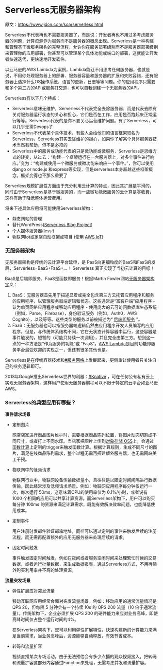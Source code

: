 # Serverless无服务器架构

原文：https://www.jdon.com/soa/serverless.html



Serverless不代表再也不需要服务器了，而是说：开发者再也不用过多考虑服务器的问题，计算资源作为服务而不是服务器的概念出现。Serverless是一种构建和管理基于微服务架构的完整流程，允许你在服务部署级别而不是服务器部署级别来管理你的应用部署，你甚至可以管理某个具体功能或端口的部署，这就能让开发者快速迭代，更快速地开发软件。

以亚马逊的AWS Lambda为案例，Lambda能让不用思考任何服务器，也就是说，不用你处理服务器上的部署、服务器容量和服务器的扩展和失败容错，还有服务器上选择什么OS操作系统，语言的更新，日志等等问题。你的应用程序只需要和多个第三方的API或服务打交道，也可以自我创建一个无服务器的API。

Serverless有以下几个特点：

* Serverless意味无维护，Serverless不代表完全去除服务器，而是代表去除有关对服务器运行状态的关心和担心，它们是否在工作，应用是否跑起来正常运行等等。Serverless代表的是你不要关心运营维护问题。有了Serverless，可以几乎无需Devops了
* Serverless不代表某个具体技术，有些人会给他们的语言框架取名为Serverless，Serverless其实去除维护的担心，如果你了解某个具体服务器技术当然有帮助，但不是必须的
* Serverless中的服务或功能代表的只是微功能或微服务，Serverless是思维方式的转变，从过去：“构建一个框架运行在一台服务器上，对多个事件进行响应。”变为：“构建或使用一个微服务或微功能来响应一个事件。”，你可以使用 django or node.js 和express等实现，但是serverless本身超越这些框架概念。框架变得也不那么重要了



Serverless规模扩展性方面由于充分利用云计算的特点，因此其扩展是平滑的，同时由于Serverless是基于微服务的，而一些微功能微服务的云计算是零收费，这样有助于降低整体运营费用。

将来下述具体应用将可能使用Serverless架构：

- 静态网站的管理
- 替代WordPress([Serverless Blog Project](https://github.com/serverless/serverless-graphql-blog))
- 个人媒体服务器(less!)
- 物联网Iot或家庭自动框架或项目 (使用 [AWS IoT](https://aws.amazon.com/iot/))



### 无服务器架构

无服务器架构是传统的云计算平台延申，是 PaaS向更细粒度的BaaS和FaaS的发展，Serverless=BaaS+FaaS+...！ Serverless 真正实现了当初云计算的目标！

BaaS是后端即服务，FaaS是函数即服务！根据Martin Fowler网站[无服务器架构定](https://martinfowler.com/articles/serverless.html)义：

1. BaaS：无服务器首先用于描述显着或完全包含第三方云托管应用程序和服务的应用程序，以管理服务器端逻辑和状态。这些通常是“富客户端”应用程序 - 认为单页网络应用程序或移动应用程序 - 使用庞大的云可访问数据库生态系统（例如，Parse，Firebase），身份验证服务（例如，Auth0，AWS Cognito），以及等等。这些类型的服务以前被描述为“ [后端即服务](https://en.wikipedia.org/wiki/Mobile_backend_as_a_service) ”。
2. FaaS：无服务器也可以指服务器端逻辑仍然由应用程序开发人员编写的应用程序，但是，与传统体系结构不同，它在无状态计算容器中运行，这些容器是事件触发的，短暂的（可能只持续一次调用），并且完全由第三方。想到这一点的一种方法是“作为服务的功能”或 “FaaS”。[AWS Lambda](https://aws.amazon.com/lambda/)是目前功能即服务平台最受欢迎的实现之一，但还有很多其他也是。

Serverless是在传统容器技术和[#服务网格](https://www.jdon.com/tags/35688)上发展起来，更侧重让使用者只关注自己的业务逻辑即可。

2018年Google推出Serverless世界的利器：[#Knative](https://www.jdon.com/tags/35996) ，可在任何公有私有云上实现无服务器架构，这样用户使用无服务器编程可以不限于特定的云平台如亚马逊AWS。



### Serverless的典型应用有哪些？

**事件请求场景**

- 定制图片

  网店店家进行商品图片维护时，需要根据商品陈列位置，将图片动态切割成不同尺寸，或者打上不同水印。当店家把图片上传到[对象存储 OSS](https://www.aliyun.com/product/oss)上，会通过[函数计算](https://www.aliyun.com/product/fc)上定制的trigger来触发函数计算。根据计算规则，生成不同尺寸的图片，满足在线商品陈列需求，整个过程无需再搭建额外服务器，也无需网站美工干预。

- 物联网中的低频请求

  物联网行业中，物联网设备传输数据量小，且往往是以固定时间间隔进行数据传输，因此经常涉及低频请求场景。例如：物联网应用程序每分钟仅运行一次，每次运行 50ms，这意味着CPU的使用率仅为 0.1%/小时，或者说有 1000 个相同的应用可以共享计算资源。而Serverless架构下，用户可以购买每分钟 100ms 的资源来满足计算需求，既能有效解决效率问题，也能降低使用成本。

- 定制事件

  用户注册时发邮件验证邮箱地址，同样可以通过定制的事件来触发后续的注册流程，而无需再配置额外的应用无服务器来处理后续的请求。

- 固定时间触发

  事件触发固定时间触发，例如在夜间或者服务空闲时间来处理繁忙时候的交易数据，或者运行批量数据，来生成数据报表，通过Serverless方式，不用再额外购买利用率并不高的处理资源。

  

**流量突发场景**

- 弹性扩展应对突发流量

  移动互联网应用经常会面对突发流量场景。例如：移动应用的通常流量情况是 QPS 20，但每隔 5 分钟会有一个持续 10s 的 QPS 200 流量（10 倍于通常流量）。传统架构下，企业必须扩展 QPS 200 的硬件能力来应对业务高峰，即使高峰时间仅占整个运行时间的4%。

  在Serverless架构下，您可以利用弹性扩展特性，快速构建新的计算能力来满足当前需求，当业务高峰后，资源能够自动释放，有效节省成本。

- 转码和流量扩容

  视频直播某次专场活动，由于无法预估会有多少点播的观众视频接入，把转码和流量扩容这部分内容通过Function来处理，无需考虑并发和流量扩容。